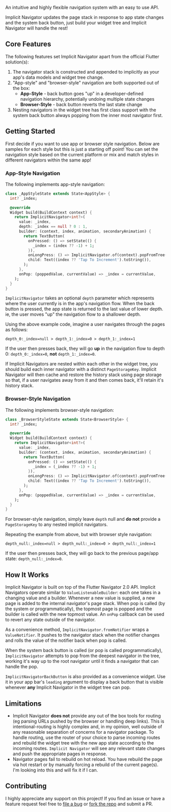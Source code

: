 An intuitive and highly flexible navigation system with an easy to use API.

Implicit Navigator updates the page stack in response to app state changes and the system back button, just build your
widget tree and Implicit Navigator will handle the rest!

## Core Features

The following features set Implicit Navigator apart from the official Flutter solution(s):

1. The navigator stack is constructed and appended to implicitly as your app's data models and widget tree change.
2. "App-style" and "browser-style" navigation are both supported out of the box:
   * **App-Style** - back button goes "up" in a developer-defined navigation hierarchy, potentially undoing multiple
state changes
   * **Browser-Style** - back button reverts the last state change
3. Nesting navigators in the widget tree has first class support with the system back button always popping from the
inner most navigator first.

## Getting Started

First decide if you want to use app or browser style navigation. Below are samples for each style but this is just a
starting off point! You can set the navigation style based on the current platform or mix and match styles in different
navigators within the same app!

### App-Style Navigation

The following implements app-style navigation:

```dart
class _AppStyleState extends State<AppStyle> {
  int? _index;

  @override
  Widget build(BuildContext context) {
    return ImplicitNavigator<int?>(
      value: _index,
      depth: _index == null ? 0 : 1,
      builder: (context, index, animation, secondaryAnimation) {
        return TextButton(
          onPressed: () => setState(() {
            _index = (index ?? -1) + 1;
          }),
          onLongPress: () => ImplicitNavigator.of(context).popFromTree(),
          child: Text((index ?? 'Tap To Increment').toString()),
        );
      },
      onPop: (poppedValue, currentValue) => _index = currentValue,
    );
  }
}
```

`ImplicitNavigator` takes an optional `depth` parameter which represents where the user currently is in the app's
navigation flow. When the back button is pressed, the app state is returned to the last value of lower depth. ie, the
user moves "up" the navigation flow to a shallower depth.

Using the above example code, imagine a user navigates through the pages as follows:

`depth_0:_index=null > depth_1:_index=0 > depth_1:_index=1`

If the user then presses back, they will go **up** in the navigation flow to depth 0: `depth_0:_index=0`, **not**
`depth_1:_index=0`.

If Implicit Navigators are nested within each other in the widget tree, you should build each inner navigator with a
distinct `PageStorageKey`. Implicit Navigator will then cache and restore the history stack using page storage so that,
if a user navigates away from it and then comes back, it'll retain it's history stack.

### Browser-Style Navigation

The following implements browser-style navigation:

```dart
class _BrowserStyleState extends State<BrowserStyle> {
  int? _index;

  @override
  Widget build(BuildContext context) {
    return ImplicitNavigator<int?>(
      value: _index,
      builder: (context, index, animation, secondaryAnimation) {
        return TextButton(
          onPressed: () => setState(() {
            _index = (_index ?? -1) + 1;
          }),
          onLongPress: () => ImplicitNavigator.of(context).popFromTree(),
          child: Text((index ?? 'Tap To Increment').toString()),
        );
      },
      onPop: (poppedValue, currentValue) => _index = currentValue,
    );
  }
}
```

For browser-style navigation, simply leave `depth` null and **do not** provide a `PageStorageKey` to any nested implicit
navigators.

Repeating the example from above, but with browser style navigation:

`depth_null:_index=null > depth_null:_index=0 > depth_null:_index=1`

If the user then presses back, they will go back to the previous page/app state: `depth_null:_index=0`.

## How It Works

Implicit Navigator is built on top of the Flutter Navigator 2.0 API. Implicit Navigators operate similar to
`ValueListenableBuilder`: each one takes in a changing value and a builder. Whenever a new value is supplied, a new page
is added to the internal navigator's page stack. When pop is called (by the system or programmatically), the topmost
page is popped and the builder is called with the new topmost value. An `onPop` callback can be used to revert any state
outside of the navigator.

As a convenience method, `ImplicitNavigator.fromNotifier` wraps a `ValueNotifier`. It pushes to the navigator stack when
the notifier changes and rolls the value of the notifier back when pop is called.

When the system back button is called (or pop is called programmatically), `ImplicitNavigator` attempts to pop from the
deepest navigator in the tree, working it's way up to the root navigator until it finds a navigator that can handle the
pop.

`ImplicitNavigatorBackButton` is also provided as a convenience widget. Use it in your app bar's `leading` argument to
display a back button that is visible whenever **any** Implicit Navigator in the widget tree can pop.

## Limitations

* Implicit Navigator **does not** provide any out of the box tools for routing (eg parsing URLs pushed by the browser or
handling deep links). This is intentional-routing is highly complex and, in my opinion, well outside of any reasonable
separation of concerns for a navigator package. To handle routing, use the router of your choice to parse incoming
routes and rebuild the widget tree with the new app state according to the incoming routes. `Implicit Navigator` will
see any relevant state changes and push the appropriate pages in response.
* Navigator pages fail to rebuild on hot reload. You have rebuild the page via hot restart or by manually forcing a
rebuild of the current page(s). I'm looking into this and will fix it if I can.

## Contributing

I highly appreciate any support on this project! If you find an issue or have a feature request feel free to
[file a bug](https://github.com/caseycrogers/implicit_navigator/issues/new) or
[fork the repo](https://github.com/caseycrogers/implicit_navigator) and submit a PR.
